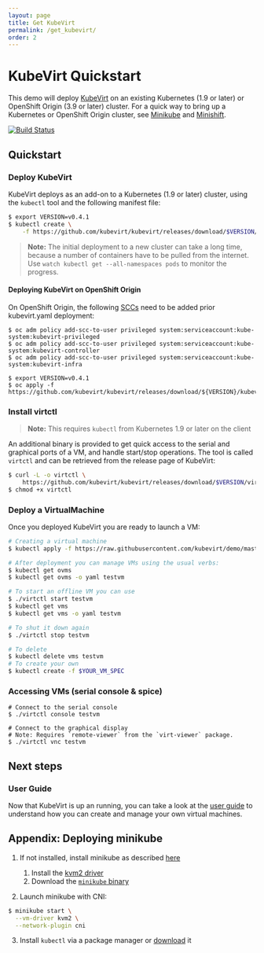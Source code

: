 ```yaml
---
layout: page
title: Get KubeVirt
permalink: /get_kubevirt/
order: 2
---
```


# KubeVirt Quickstart

This demo will deploy [KubeVirt](https://www.kubevirt.io) on an existing Kubernetes (1.9 or
later) or OpenShift Origin (3.9 or later) cluster. For a quick way to bring up a Kubernetes or OpenShift Origin cluster, see [Minikube](https://github.com/kubernetes/minikube/) and [Minishift](https://www.openshift.org/minishift/).

[![Build Status](https://travis-ci.org/kubevirt/demo.svg?branch=master)](https://travis-ci.org/kubevirt/demo)

## Quickstart

### Deploy KubeVirt

KubeVirt deploys as an add-on to a Kubernetes (1.9 or later) cluster, using the `kubectl` tool and the following manifest file:

```bash
$ export VERSION=v0.4.1
$ kubectl create \
    -f https://github.com/kubevirt/kubevirt/releases/download/$VERSION/kubevirt.yaml
```

> **Note:** The initial deployment to a new cluster can take
> a long time, because a number of containers have to be pulled from the
> internet. Use `watch kubectl get --all-namespaces pods` to monitor the progress.

#### Deploying KubeVirt on OpenShift Origin

On OpenShift Origin, the following [SCCs](https://docs.openshift.com/container-platform/3.9/admin_guide/manage_scc.html) need to be added prior kubevirt.yaml deployment:

```
$ oc adm policy add-scc-to-user privileged system:serviceaccount:kube-system:kubevirt-privileged
$ oc adm policy add-scc-to-user privileged system:serviceaccount:kube-system:kubevirt-controller
$ oc adm policy add-scc-to-user privileged system:serviceaccount:kube-system:kubevirt-infra

$ export VERSION=v0.4.1
$ oc apply -f https://github.com/kubevirt/kubevirt/releases/download/${VERSION}/kubevirt.yaml
```

### Install virtctl

> **Note:** This requires `kubectl` from Kubernetes 1.9 or later on the client

An additional binary is provided to get quick access to the serial and graphical ports of a VM, and handle start/stop operations.
The tool is called `virtctl` and can be retrieved from the release page of KubeVirt:

```bash
$ curl -L -o virtctl \
    https://github.com/kubevirt/kubevirt/releases/download/$VERSION/virtctl-$VERSION-linux-amd64
$ chmod +x virtctl
```

### Deploy a VirtualMachine

Once you deployed KubeVirt you are ready to launch a VM:

```bash
# Creating a virtual machine
$ kubectl apply -f https://raw.githubusercontent.com/kubevirt/demo/master/manifests/vm.yaml

# After deployment you can manage VMs using the usual verbs:
$ kubectl get ovms
$ kubectl get ovms -o yaml testvm

# To start an offline VM you can use
$ ./virtctl start testvm
$ kubectl get vms
$ kubectl get vms -o yaml testvm

# To shut it down again
$ ./virtctl stop testvm

# To delete
$ kubectl delete vms testvm
# To create your own
$ kubectl create -f $YOUR_VM_SPEC
```

### Accessing VMs (serial console & spice)

```
# Connect to the serial console
$ ./virtctl console testvm

# Connect to the graphical display
# Note: Requires `remote-viewer` from the `virt-viewer` package.
$ ./virtctl vnc testvm
```

## Next steps

### User Guide

Now that KubeVirt is up an running, you can take a look at the [user guide](https://www.kubevirt.io/user-guide/#/) to understand how you can create and manage your own virtual machines.

## Appendix: Deploying minikube

1. If not installed, install minikube as described [here](https://github.com/kubernetes/minikube/)

   1. Install the [kvm2 driver](https://github.com/kubernetes/minikube/blob/master/docs/drivers.md#kvm2-driver)
   2. Download the [`minikube` binary](https://github.com/kubernetes/minikube/releases)

2. Launch minikube with CNI:

```bash
$ minikube start \
  --vm-driver kvm2 \
  --network-plugin cni
```

3. Install `kubectl` via a package manager or [download](https://kubernetes.io/docs/tasks/tools/install-kubectl/#install-kubectl-binary-via-curl) it

